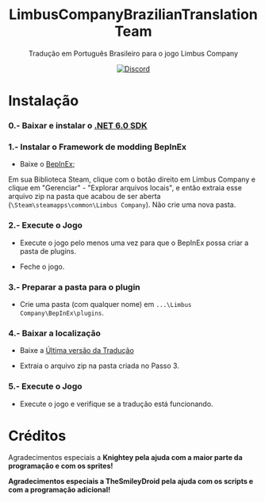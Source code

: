 <div align="center">
   
# LimbusCompanyBrazilianTranslationTeam
Tradução em Português Brasileiro para o jogo Limbus Company

[![Discord](https://img.shields.io/badge/Servidor%20do%20Mille-641E16?style=plastic&logo=discord&logoColor=473DBF&link=https://discord.gg/PPpFyyzZgY)](https://discord.gg/PPpFyyzZgY)
</div>

# Instalação

### 0.- Baixar e instalar o [.NET 6.0 SDK](https://dotnet.microsoft.com/en-us/download/dotnet/thank-you/sdk-6.0.413-windows-x64-installer)

### 1.- Instalar o Framework de modding BepInEx

   - Baixe o [BepInEx](https://builds.bepinex.dev/projects/bepinex_be/674/BepInEx-Unity.IL2CPP-win-x64-6.0.0-be.674%2B82077ec.zip);

   Em sua Biblioteca Steam, clique com o botão direito em Limbus Company e clique em "Gerenciar" - "Explorar arquivos locais", e então extraia esse arquivo zip na pasta que acabou de ser aberta (``\Steam\steamapps\common\Limbus Company``). Não crie uma nova pasta.

### 2.- Execute o Jogo

   - Execute o jogo pelo menos uma vez para que o BepInEx possa criar a pasta de plugins.

   - Feche o jogo.

### 3.- Preparar a pasta para o plugin

   - Crie uma pasta (com qualquer nome) em ``...\Limbus Company\BepInEx\plugins``.

### 4.- Baixar a localização

   - Baixe a [Última versão da Tradução](https://github.com/Eike-Felipe/LimbusCompanyBrazilianTranslationTeam/releases)

   - Extraia o arquivo zip na pasta criada no Passo 3.

### 5.- Execute o Jogo

   - Execute o jogo e verifique se a tradução está funcionando.

# Créditos
Agradecimentos especiais a <b>Knightey<b> pela ajuda com a maior parte da programação e com os sprites!

Agradecimentos especiais a <b>TheSmileyDroid<b> pela ajuda com os scripts e com a programação adicional!
